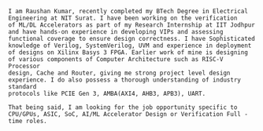 
    I am Raushan Kumar, recently completed my BTech Degree in Electrical Engineering at NIT Surat. I have been working on the verification 
    of ML/DL Accelerators as part of my Research Internship at IIT Jodhpur and have hands-on experience in developing VIPs and assessing 
    functional coverage to ensure design correctness. I have Sophisticated knowledge of Verilog, SystemVerilog, UVM and experience in deployment 
    of designs on Xilinx Basys 3 FPGA. Earlier work of mine is designing of various components of Computer Architecture such as RISC-V Processor 
    design, Cache and Router, giving me strong project level design experience. I do also possess a thorough understanding of industry standard 
    protocols like PCIE Gen 3, AMBA(AXI4, AHB3, APB3), UART.

    That being said, I am looking for the job opportunity specific to CPU/GPUs, ASIC, SoC, AI/ML Accelerator Design or Verification Full - time roles.
